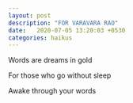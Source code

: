 ```yaml
---
layout: post
description: "FOR VARAVARA RAO"
date:   2020-07-05 13:20:03 +0530
categories: haikus
---
```

Words are dreams in gold

For those who go without sleep

Awake through your words
